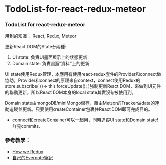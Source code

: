 # TodoList-for-react-redux-meteor
### TodoList for react-redux-meteor

用到的知識： React, Redux, Meteor


更新React DOM的State分兩種:

1. UI state: 負責UI畫面顯示上的狀態更新
2. Domain state: 負責畫面"資料"上的更新

UI state使用Redux管理，本應用有使用react-redux套件的Provider和connect做協助，Provider和connect的原理來自context，connect使用Redux的store.subscribe( ()=> this.forceUpdate(); )強制更新React DOM，來做到UI元件的聯動更新，所以React DOM本身的local state其實沒有被使用到。

Domain state由mongoDB/miniMongo儲存，藉由Meteor的Tracker做data的連動追蹤並更新。只要使用createContainer包裹住React DOM即可完成目的。

* connect和createContainer可以一起用，同時追蹤UI state和Domain state! 詳見commits.

### 參考教學：

* [How we Redux](https://medium.com/front-end-developers/how-we-redux-part-1-introduction-18a24c3b7efe#.spbn7nau1)
* [自己的Evernote筆記](https://www.evernote.com/l/AR-uCWB6a4VJWLxL4gGDMKlnWyKnbMy5knQ)
